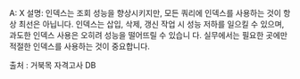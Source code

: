 
A: X
설명: 인덱스는 조회 성능을 향상시키지만, 모든 쿼리에 인덱스를 사용하는 것이 항상 최선은 아닙니다. 인덱스는 삽입, 삭제, 갱신 작업 시 성능 저하를 일으킬 수 있으며, 과도한 인덱스 사용은 오히려 성능을 떨어뜨릴 수 있습니 다. 실무에서는 필요한 곳에만 적절한 인덱스를 사용하는 것이 중요합니다.

출처 : 거북목 자격고사 DB
